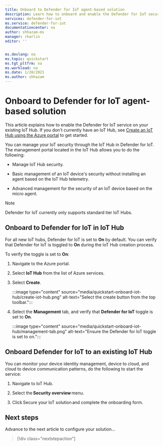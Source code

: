 ```yaml
---
title: Onboard to Defender for IoT agent-based solution
description: Learn how to onboard and enable the Defender for IoT security service in your Azure IoT Hub.
services: defender-for-iot
ms.service: defender-for-iot
documentationcenter: na
author: shhazam-ms
manager: rkarlin
editor: ''


ms.devlang: na
ms.topic: quickstart
ms.tgt_pltfrm: na
ms.workload: na
ms.date: 1/20/2021
ms.author: shhazam
---
```


# Onboard to Defender for IoT agent-based solution

This article explains how to enable the Defender for IoT service on your existing IoT Hub. If you don't currently have an IoT Hub, see [Create an IoT Hub using the Azure portal](../iot-hub/iot-hub-create-through-portal.md) to get started.

You can manage your IoT security through the IoT Hub in Defender for IoT. The management portal located in the IoT Hub allows you to do the following: 

- Manage IoT Hub security.

- Basic management of an IoT device's security without installing an agent based on the IoT Hub telemetry. 

- Advanced management for the security of an IoT device based on the micro agent.

> [!NOTE]
> Defender for IoT currently only supports standard tier IoT Hubs.

## Onboard to Defender for IoT in IoT Hub

For all new IoT hubs, Defender for IoT is set to **On** by default. You can verify that Defender for IoT is toggled to **On** during the IoT Hub creation process.

To verify the toggle is set to **On**:

1. Navigate to the Azure portal.

1. Select **IoT Hub** from the list of Azure services.

1. Select **Create**.

    :::image type="content" source="media/quickstart-onboard-iot-hub/create-iot-hub.png" alt-text="Select the create button from the top toolbar.":::

1. Select the **Management** tab, and verify that **Defender for IoT** toggle is set to **On**.

    :::image type="content" source="media/quickstart-onboard-iot-hub/management-tab.png" alt-text="Ensure the Defender for IoT toggle is set to on.":::

## Onboard Defender for IoT to an existing IoT Hub

You can monitor your device identity management, device to cloud, and cloud to device communication patterns, do the following to start the service: 

1. Navigate to IoT Hub. 

1. Select the **Security overview** menu. 

1. Click Secure your IoT solution and complete the onboarding form. 


## Next steps

Advance to the next article to configure your solution...

> [!div class="nextstepaction"]
> 